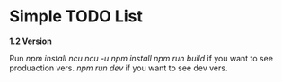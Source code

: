# Simple TODO List

**1.2 Version**
 
 Run *npm install*
     *ncu*
     *ncu -u*
     *npm install*
     *npm run build* if you want to see produaction vers.
     *npm run dev* if you want to see dev vers.